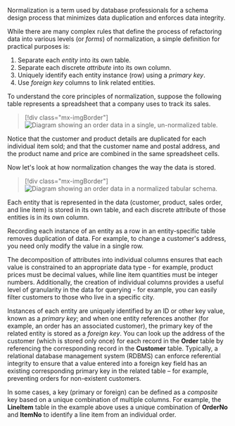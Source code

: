 Normalization is a term used by database professionals for a schema design process that minimizes data duplication and enforces data integrity.

While there are many complex rules that define the process of refactoring data into various levels (or *forms*) of normalization, a simple definition for practical purposes is:

1. Separate each *entity* into its own table.
2. Separate each discrete *attribute* into its own column.
3. Uniquely identify each entity instance (row) using a *primary key*.
4. Use *foreign key* columns to link related entities.


To understand the core principles of normalization, suppose the following table represents a spreadsheet that a company uses to track its sales.

> [!div class="mx-imgBorder"]
> ![Diagram showing an order data in a single, un-normalized table.](../media/unnormalized-data.png)

Notice that the customer and product details are duplicated for each individual item sold; and that the customer name and postal address, and the product name and price are combined in the same spreadsheet cells.

Now let's look at how normalization changes the way the data is stored.

> [!div class="mx-imgBorder"]
> ![Diagram showing an order data in a normalized tabular schema.](../media/normalized-data.png)

Each entity that is represented in the data (customer, product, sales order, and line item) is stored in its own table, and each discrete attribute of those entities is in its own column.

Recording each instance of an entity as a row in an entity-specific table removes duplication of data. For example, to change a customer's address, you need only modify the value in a single row.

The decomposition of attributes into individual columns ensures that each value is constrained to an appropriate data type - for example, product prices must be decimal values, while line item quantities must be integer numbers. Additionally, the creation of individual columns provides a useful level of granularity in the data for querying - for example, you can easily filter customers to those who live in a specific city.

Instances of each entity are uniquely identified by an ID or other key value, known as a *primary key*; and when one entity references another (for example, an order has an associated customer), the primary key of the related entity is stored as a *foreign key*. You can look up the address of the customer (which is stored only once) for each record in the **Order** table by referencing the corresponding record in the **Customer** table. Typically, a relational database management system (RDBMS) can enforce referential integrity to ensure that a value entered into a foreign key field has an existing corresponding primary key in the related table – for example, preventing orders for non-existent customers.

In some cases, a key (primary or foreign) can be defined as a *composite* key based on a unique combination of multiple columns. For example, the **LineItem** table in the example above uses a unique combination of **OrderNo** and **ItemNo** to identify a line item from an individual order.
